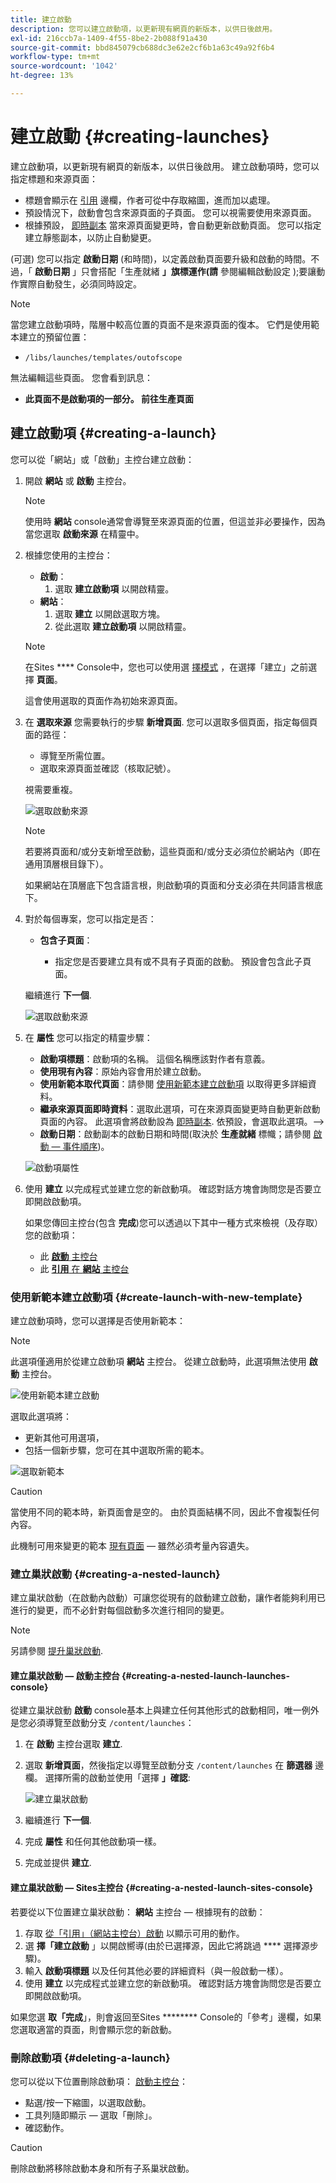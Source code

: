 ```yaml
---
title: 建立啟動
description: 您可以建立啟動項，以更新現有網頁的新版本，以供日後啟用。
exl-id: 216ccb7a-1409-4f55-8be2-2b088f91a430
source-git-commit: bbd845079cb688dc3e62e2cf6b1a63c49a92f6b4
workflow-type: tm+mt
source-wordcount: '1042'
ht-degree: 13%

---
```


# 建立啟動 {#creating-launches}

建立啟動項，以更新現有網頁的新版本，以供日後啟用。 建立啟動項時，您可以指定標題和來源頁面：

* 標題會顯示在 [引用](/help/sites-cloud/authoring/sites-console/console-side-panel.md#references) 邊欄，作者可從中存取縮圖，進而加以處理。
* 預設情況下，啟動會包含來源頁面的子頁面。 您可以視需要使用來源頁面。
* 根據預設， [即時副本](/help/sites-cloud/administering/msm/overview.md) 當來源頁面變更時，會自動更新啟動頁面。 您可以指定建立靜態副本，以防止自動變更。

(可選) 您可以指定 **啟動日期**  (和時間)，以定義啟動頁面要升級和啟動的時間。不過，「 **啟動日期** 」只會搭配「生產就緒 **」旗標運作(請** 參閱編輯啟動設定 [](/help/sites-cloud/authoring/launches/editing.md#editing-a-launch-configuration));要讓動作實際自動發生，必須同時設定。

>[!NOTE]
>
>當您建立啟動項時，階層中較高位置的頁面不是來源頁面的復本。 它們是使用範本建立的預留位置：
>
>* `/libs/launches/templates/outofscope`
>
>無法編輯這些頁面。 您會看到訊息：
>
>* **此頁面不是啟動項的一部分。 前往生產頁面**

## 建立啟動項 {#creating-a-launch}

您可以從「網站」或「啟動」主控台建立啟動：

1. 開啟 **網站** 或 **啟動** 主控台。

   >[!NOTE]
   >
   >使用時 **網站** console通常會導覽至來源頁面的位置，但這並非必要操作，因為當您選取 **啟動來源** 在精靈中。

1. 根據您使用的主控台：
   * **啟動**：
      1. 選取 **建立啟動項** 以開啟精靈。
   * **網站**：
      1. 選取 **建立** 以開啟選取方塊。
      1. 從此選取 **建立啟動項** 以開啟精靈。

   >[!NOTE]
   >
   >在Sites **** Console中，您也可以使用選 [擇模式](/help/sites-cloud/authoring/basic-handling.md#viewing-and-selecting-resources) ，在選擇「建立」之前選擇 **頁面**。
   >
   >這會使用選取的頁面作為初始來源頁面。

1. 在 **選取來源** 您需要執行的步驟 **新增頁面**. 您可以選取多個頁面，指定每個頁面的路徑：
   * 導覽至所需位置。
   * 選取來源頁面並確認（核取記號）。

   視需要重複。

   ![選取啟動來源](/help/sites-cloud/authoring/assets/launches-select-source.png)

   >[!NOTE]
   >
   >若要將頁面和/或分支新增至啟動，這些頁面和/或分支必須位於網站內（即在通用頂層根目錄下）。
   >
   >如果網站在頂層底下包含語言根，則啟動項的頁面和分支必須在共同語言根底下。

1. 對於每個專案，您可以指定是否：

   * **包含子頁面**：

      * 指定您是否要建立具有或不具有子頁面的啟動。  預設會包含此子頁面。

   繼續進行 **下一個**.

   ![選取啟動來源](/help/sites-cloud/authoring/assets/launches-select-source-2.png)

1. 在 **屬性** 您可以指定的精靈步驟：

   * **啟動項標題**：啟動項的名稱。 這個名稱應該對作者有意義。
   * **使用現有內容**：原始內容會用於建立啟動。
   * **使用新範本取代頁面**：請參閱 [使用新範本建立啟動項](#create-launch-with-new-template) 以取得更多詳細資料。
   * **繼承來源頁面即時資料**：選取此選項，可在來源頁面變更時自動更新啟動頁面的內容。 此選項會將啟動設為 [即時副本](/help/sites-cloud/administering/msm/overview.md). 依預設，會選取此選項。—>
   * **啟動日期**：啟動副本的啟動日期和時間(取決於 **生產就緒** 標幟；請參閱 [啟動 — 事件順序](/help/sites-cloud/authoring/launches/overview.md#launches-the-order-of-events))。

   ![啟動項屬性](/help/sites-cloud/authoring/assets/launches-properties.png)

1. 使用 **建立** 以完成程式並建立您的新啟動項。 確認對話方塊會詢問您是否要立即開啟啟動項。

   如果您傳回主控台(包含 **完成**)您可以透過以下其中一種方式來檢視（及存取）您的啟動項：

   * 此 [**啟動** 主控台](/help/sites-cloud/authoring/launches/overview.md#the-launches-console)
   * 此 [**引用** 在 **網站** 主控台](/help/sites-cloud/authoring/launches/overview.md#launches-in-references-sites-console)

### 使用新範本建立啟動項 {#create-launch-with-new-template}

建立啟動項時，您可以選擇是否使用新範本：

>[!NOTE]
>
>此選項僅適用於從建立啟動項 **網站** 主控台。 從建立啟動時，此選項無法使用 **啟動** 主控台。

![使用新範本建立啟動](/help/sites-cloud/authoring/assets/launches-create-new-template.png)

選取此選項將：

* 更新其他可用選項，
* 包括一個新步驟，您可在其中選取所需的範本。

![選取新範本](/help/sites-cloud/authoring/assets/launches-select-template.png)

>[!CAUTION]
>
>當使用不同的範本時，新頁面會是空的。 由於頁面結構不同，因此不會複製任何內容。
>
>此機制可用來變更的範本 [現有頁面](/help/sites-cloud/authoring/sites-console/creating-pages.md#creating-a-new-page)  — 雖然必須考量內容遺失。

### 建立巢狀啟動 {#creating-a-nested-launch}

建立巢狀啟動（在啟動內啟動）可讓您從現有的啟動建立啟動，讓作者能夠利用已進行的變更，而不必針對每個啟動多次進行相同的變更。

>[!NOTE]
>
>另請參閱 [提升巢狀啟動](/help/sites-cloud/authoring/launches/promoting.md#promoting-a-nested-launch).

#### 建立巢狀啟動 — 啟動主控台 {#creating-a-nested-launch-launches-console}

從建立巢狀啟動 **啟動** console基本上與建立任何其他形式的啟動相同，唯一例外是您必須導覽至啟動分支 `/content/launches`：

1. 在 **啟動** 主控台選取 **建立**.
1. 選取 **新增頁面**，然後指定以導覽至啟動分支 `/content/launches` 在 **篩選器** 邊欄。 選擇所需的啟動並使用「選擇 **」確認**:

   ![建立巢狀啟動](/help/sites-cloud/authoring/assets/launches-create-nested.png)

1. 繼續進行 **下一個**.

1. 完成 **屬性** 和任何其他啟動項一樣。

1. 完成並提供 **建立**.

#### 建立巢狀啟動 — Sites主控台 {#creating-a-nested-launch-sites-console}

若要從以下位置建立巢狀啟動： **網站** 主控台 — 根據現有的啟動：

1. 存取 [從「引用」（網站主控台）啟動](/help/sites-cloud/authoring/launches/overview.md#launches-in-references-sites-console) 以顯示可用的動作。
1. 選 **擇「建立啟動** 」以開啟嚮導(由於已選擇源，因此它將跳過 **** 選擇源步驟)。
1. 輸入 **啟動項標題** 以及任何其他必要的詳細資料（與一般啟動一樣）。
1. 使用 **建立** 以完成程式並建立您的新啟動項。 確認對話方塊會詢問您是否要立即開啟啟動項。

如果您選 **取「完成**」，則會返回至Sites ******** Console的「參考」邊欄，如果您選取適當的頁面，則會顯示您的新啟動。

### 刪除啟動項 {#deleting-a-launch}

您可以從以下位置刪除啟動項： [啟動主控台](/help/sites-cloud/authoring/launches/overview.md#the-launches-console)：

* 點選/按一下縮圖，以選取啟動。
* 工具列隨即顯示 — 選取「刪除」。
* 確認動作。

>[!CAUTION]
>
>刪除啟動將移除啟動本身和所有子系巢狀啟動。
